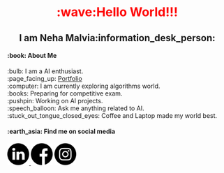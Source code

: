 <h1 align="center" style="color:red">:wave:Hello World!!!</h1>
<h2 align="center">I am Neha Malvia:information_desk_person:</h2>

<h4>:book: About Me</h4>
:bulb: I am a AI enthusiast.
<br>
:page_facing_up: <a href="https://nehasm.github.io/">Portfolio</a>
<br>
:computer: I am currently exploring algorithms world.
<br>
:books: Preparing for competitive exam.
<br>
:pushpin: Working on AI projects.
<br>
:speech_balloon: Ask me anything related to AI.
<br>
:stuck_out_tongue_closed_eyes: Coffee and Laptop made my world best. 

<h4>:earth_asia: Find me on social media</h4>
<a href="https://www.linkedin.com/in/neha-malvia-ab763318a/" align="center"><img src="https://github.com/nehasm/nehasm/blob/master/socialmedia/linkedin.svg" width="50" height="50">                                <a href="https://www.facebook.com/people/Neha-Malvia/100022612763711" align="center"><img src="https://github.com/nehasm/nehasm/blob/master/socialmedia/facebook.svg" width="50" height="50"></a>                        <a href="https://www.instagram.com/nehamalviaa/" align="center"><img src="https://github.com/nehasm/nehasm/blob/master/socialmedia/instagram.svg" width="50" height="50"></a>
